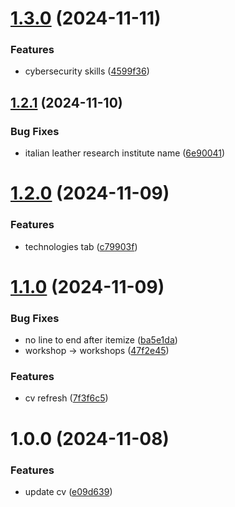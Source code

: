 # [1.3.0](https://github.com/alarmfox/curriculum-vitae/compare/v1.2.1...v1.3.0) (2024-11-11)


### Features

* cybersecurity skills ([4599f36](https://github.com/alarmfox/curriculum-vitae/commit/4599f369850b31c1788f713eb223dd1d4fdbc4a5))

## [1.2.1](https://github.com/alarmfox/curriculum-vitae/compare/v1.2.0...v1.2.1) (2024-11-10)


### Bug Fixes

* italian leather research institute name ([6e90041](https://github.com/alarmfox/curriculum-vitae/commit/6e900419cc07dbf4cce0c26332d2ffbe5714ac1a))

# [1.2.0](https://github.com/alarmfox/curriculum-vitae/compare/v1.1.0...v1.2.0) (2024-11-09)


### Features

* technologies tab ([c79903f](https://github.com/alarmfox/curriculum-vitae/commit/c79903f446961da78e863cd5389af741f0decb5d))

# [1.1.0](https://github.com/alarmfox/curriculum-vitae/compare/v1.0.0...v1.1.0) (2024-11-09)


### Bug Fixes

* no line to end after itemize ([ba5e1da](https://github.com/alarmfox/curriculum-vitae/commit/ba5e1dac33727fb0c1e82d6fddf95dd4c29d083c))
* workshop -> workshops ([47f2e45](https://github.com/alarmfox/curriculum-vitae/commit/47f2e45a1b2c184ac4f61720e1257864dab40e71))


### Features

* cv refresh ([7f3f6c5](https://github.com/alarmfox/curriculum-vitae/commit/7f3f6c5d2f78aabb43ba2e474331778f3ba3c13c))

# 1.0.0 (2024-11-08)


### Features

* update cv ([e09d639](https://github.com/alarmfox/curriculum-vitae/commit/e09d6398e2735a792b0f592e7c3555d300b0a3cd))
